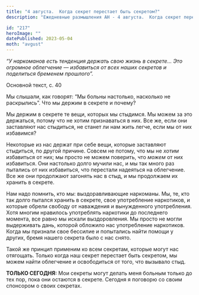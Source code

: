 ```yaml
---
title: "4 августа.  Когда секрет перестает быть секретом?"
description: "Ежедневные размышления АН - 4 августа.  Когда секрет перестает быть секретом?"

id: "217"
heroImage: ""
datePublished: 2023-05-04
moth: "avgust"
---
```


_“У наркоманов есть тенденция держать свою жизнь в секрете… Это огромное
облегчение — избавиться от всех наших секретов и поделиться бременем
прошлого”._

Основной текст, с. 40

Мы слышали, как говорят: “Мы больны настолько, насколько не раскрылись”. Что
мы держим в секрете и почему?

Мы держим в секрете те вещи, которых мы стыдимся. Мы можем за это держаться,
потому что не хотим признаваться в них. Все же, если они заставляют нас
стыдиться, не станет ли нам жить легче, если мы от них избавимся?

Некоторые из нас держат при себе вещи, которые заставляют стыдиться, по другой
причине. Совсем не потому, что мы не _хотим_ избавиться от них; мы просто не
можем поверить, что _можем_ от них избавиться. Они настолько долго мучили нас,
и мы так много раз пытались от них избавиться, что перестали надеяться на
облегчение. Все же они продолжают загонять нас в стыд, и мы продолжаем их
хранить в секрете.

Нам надо помнить, кто мы: выздоравливающие наркоманы. Мы, те, кто так долго
пытался хранить в секрете, свое употребление наркотиков, и которые обрели
свободу от наваждения и вынужденного употребления. Хотя многим нравилось
употреблять наркотики до последнего момента, все равно мы искали
выздоровления. Мы просто не могли выдерживать дань, которой обложило нас
употребление наркотиков. Когда мы признали свое бессилие и попытались найти
помощи у других, бремя нашего секрета было с нас снято.

Такой же принцип применим ко всем секретам, которые могут нас отягощать.
Только когда наш секрет перестает быть секретом, мы можем найти облегчение и
освободиться от того, что вызывало стыд.

**ТОЛЬКО СЕГОДНЯ:** Мои секреты могут делать меня больным только до тех пор,
пока они остаются в секрете. Сегодня я поговорю со своим спонсором о своих
секретах.

